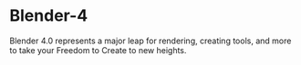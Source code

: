 # Blender-4
 Blender 4.0 represents a major leap for rendering, creating tools, and more to take your Freedom to Create to new heights.
